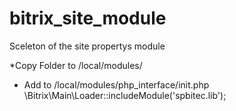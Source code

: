 # bitrix_site_module
Sceleton of the site propertys module

*Copy Folder to /local/modules/
* Add to /local/modules/php_interface/init.php 
\Bitrix\Main\Loader::includeModule('spbitec.lib');

